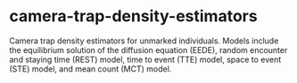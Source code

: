 # camera-trap-density-estimators
Camera trap density estimators for unmarked individuals. Models include the equilibrium solution of the diffusion equation (EEDE), random encounter and staying time (REST) model, time to event (TTE) model, space to event (STE) model, and mean count (MCT) model.
